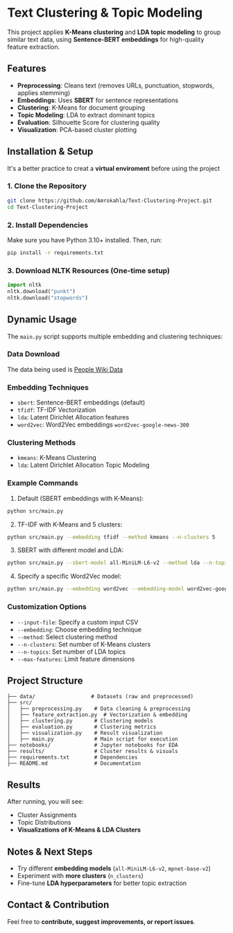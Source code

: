 # Text Clustering & Topic Modeling

This project applies **K-Means clustering** and **LDA topic modeling** to group similar text data, using **Sentence-BERT embeddings** for high-quality feature extraction.

## Features

- **Preprocessing**: Cleans text (removes URLs, punctuation, stopwords, applies stemming)
- **Embeddings**: Uses **SBERT** for sentence representations
- **Clustering**: K-Means for document grouping
- **Topic Modeling**: LDA to extract dominant topics
- **Evaluation**: Silhouette Score for clustering quality
- **Visualization**: PCA-based cluster plotting

## Installation & Setup

It's a better practice to creat a __virtual enviroment__ before using the project

### 1. Clone the Repository

```bash
git clone https://github.com/Amrokahla/Text-Clustering-Project.git
cd Text-Clustering-Project
```

### 2. Install Dependencies

Make sure you have Python 3.10+ installed. Then, run:

```bash
pip install -r requirements.txt
```

### 3. Download NLTK Resources (One-time setup)

```python
import nltk
nltk.download("punkt")
nltk.download("stopwords")
```

## Dynamic Usage

The `main.py` script supports multiple embedding and clustering techniques:

### Data Download
The data being used is [People Wiki Data](https://drive.google.com/file/d/1_oqcPdcdM2Rf0F5VasNgxqmZBP-c50Hd/view?usp=sharing)

### Embedding Techniques
- `sbert`: Sentence-BERT embeddings (default)
- `tfidf`: TF-IDF Vectorization
- `lda`: Latent Dirichlet Allocation features
- `word2vec`: Word2Vec embeddings `word2vec-google-news-300`

### Clustering Methods
- `kmeans`: K-Means Clustering
- `lda`: Latent Dirichlet Allocation Topic Modeling

### Example Commands

1. Default (SBERT embeddings with K-Means):
```bash
python src/main.py
```

2. TF-IDF with K-Means and 5 clusters:
```bash
python src/main.py --embedding tfidf --method kmeans --n-clusters 5
```

3. SBERT with different model and LDA:
```bash
python src/main.py --sbert-model all-MiniLM-L6-v2 --method lda --n-topics 7
```

4. Specify a specific Word2Vec model:
```bash
python src/main.py --embedding word2vec --embedding-model word2vec-google-news-300
```

### Customization Options
- `--input-file`: Specify a custom input CSV
- `--embedding`: Choose embedding technique
- `--method`: Select clustering method
- `--n-clusters`: Set number of K-Means clusters
- `--n-topics`: Set number of LDA topics
- `--max-features`: Limit feature dimensions

## Project Structure

```
├── data/                  # Datasets (raw and preprocessed)
├── src/
│   ├── preprocessing.py    # Data cleaning & preprocessing
│   ├── feature_extraction.py  # Vectorization & embedding
│   ├── clustering.py       # Clustering models
│   ├── evaluation.py       # Clustering metrics
│   ├── visualization.py    # Result visualization
│   ├── main.py             # Main script for execution
├── notebooks/              # Jupyter notebooks for EDA
├── results/                # Cluster results & visuals
├── requirements.txt        # Dependencies
├── README.md               # Documentation
```

## Results

After running, you will see:
-  Cluster Assignments
-  Topic Distributions
-  **Visualizations of K-Means & LDA Clusters**

## Notes & Next Steps

- Try different **embedding models** (`all-MiniLM-L6-v2`, `mpnet-base-v2`)
- Experiment with **more clusters** (`n_clusters`)
- Fine-tune **LDA hyperparameters** for better topic extraction

## Contact & Contribution

Feel free to **contribute, suggest improvements, or report issues**. 
